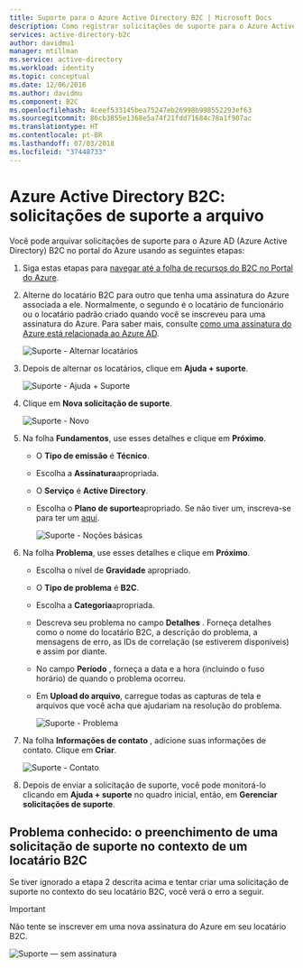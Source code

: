 ```yaml
---
title: Suporte para o Azure Active Directory B2C | Microsoft Docs
description: Como registrar solicitações de suporte para o Azure Active Directory B2C.
services: active-directory-b2c
author: davidmu1
manager: mtillman
ms.service: active-directory
ms.workload: identity
ms.topic: conceptual
ms.date: 12/06/2016
ms.author: davidmu
ms.component: B2C
ms.openlocfilehash: 4ceef533145bea75247eb26998b998552293ef63
ms.sourcegitcommit: 86cb3855e1368e5a74f21fdd71684c78a1f907ac
ms.translationtype: HT
ms.contentlocale: pt-BR
ms.lasthandoff: 07/03/2018
ms.locfileid: "37448733"
---
```

# <a name="azure-active-directory-b2c-file-support-requests"></a>Azure Active Directory B2C: solicitações de suporte a arquivo
Você pode arquivar solicitações de suporte para o Azure AD (Azure Active Directory) B2C no portal do Azure usando as seguintes etapas:

1. Siga estas etapas para [navegar até a folha de recursos do B2C no Portal do Azure](active-directory-b2c-app-registration.md#navigate-to-b2c-settings).
2. Alterne do locatário B2C para outro que tenha uma assinatura do Azure associada a ele. Normalmente, o segundo é o locatário de funcionário ou o locatário padrão criado quando você se inscreveu para uma assinatura do Azure. Para saber mais, consulte [como uma assinatura do Azure está relacionada ao Azure AD](../active-directory/fundamentals/active-directory-how-subscriptions-associated-directory.md).
   
    ![Suporte - Alternar locatários](./media/active-directory-b2c-support/support-switch-dir.png)
3. Depois de alternar os locatários, clique em **Ajuda + suporte**.
   
    ![Suporte - Ajuda + Suporte](./media/active-directory-b2c-support/support-support.png)
4. Clique em **Nova solicitação de suporte**.
   
    ![Suporte - Novo](./media/active-directory-b2c-support/support-new.png)
5. Na folha **Fundamentos**, use esses detalhes e clique em **Próximo**.
   
   * O **Tipo de emissão** é **Técnico**.
   * Escolha a **Assinatura**apropriada.
   * O **Serviço** é **Active Directory**.
   * Escolha o **Plano de suporte**apropriado. Se não tiver um, inscreva-se para ter um [aqui](https://azure.microsoft.com/support/plans/).
     
     ![Suporte - Noções básicas](./media/active-directory-b2c-support/support-basics.png)
6. Na folha **Problema**, use esses detalhes e clique em **Próximo**.
   
   * Escolha o nível de **Gravidade** apropriado.
   * O **Tipo de problema** é **B2C**.
   * Escolha a **Categoria**apropriada.
   * Descreva seu problema no campo **Detalhes** . Forneça detalhes como o nome do locatário B2C, a descrição do problema, a mensagens de erro, as IDs de correlação (se estiverem disponíveis) e assim por diante.
   * No campo **Período** , forneça a data e a hora (incluindo o fuso horário) de quando o problema ocorreu.
   * Em **Upload do arquivo**, carregue todas as capturas de tela e arquivos que você acha que ajudariam na resolução do problema.
     
     ![Suporte - Problema](./media/active-directory-b2c-support/support-problem.png)
7. Na folha **Informações de contato** , adicione suas informações de contato. Clique em **Criar**.
   
    ![Suporte - Contato](./media/active-directory-b2c-support/support-contact.png)
8. Depois de enviar a solicitação de suporte, você pode monitorá-lo clicando em **Ajuda + suporte** no quadro inicial, então, em **Gerenciar solicitações de suporte**.

## <a name="known-issue-filing-a-support-request-in-the-context-of-a-b2c-tenant"></a>Problema conhecido: o preenchimento de uma solicitação de suporte no contexto de um locatário B2C
Se tiver ignorado a etapa 2 descrita acima e tentar criar uma solicitação de suporte no contexto do seu locatário B2C, você verá o erro a seguir.

> [!IMPORTANT]
> Não tente se inscrever em uma nova assinatura do Azure em seu locatário B2C.  
> 
> 

![Suporte — sem assinatura](./media/active-directory-b2c-support/support-no-sub.png)

